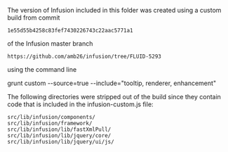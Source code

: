 
The version of Infusion included in this folder was created using a custom build from commit

    1e55d55b4258c83fef7430226743c22aac5771a1

of the Infusion master branch

    https://github.com/amb26/infusion/tree/FLUID-5293

using the command line

grunt custom --source=true --include="tooltip, renderer, enhancement"

The following directories were stripped out of the build since they contain code that is included in the infusion-custom.js file:

    src/lib/infusion/components/
    src/lib/infusion/framework/
    src/lib/infusion/lib/fastXmlPull/
    src/lib/infusion/lib/jquery/core/
    src/lib/infusion/lib/jquery/ui/js/
